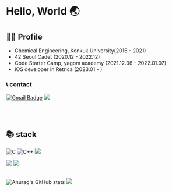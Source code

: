 # Hello, World 🌏

## 🙍‍♀️ Profile
- Chemical Engineering, Konkuk University(2016 - 2021)
- 42 Seoul Cadet (2020.12 - 2022.12)
- Code Starter Camp, yagom academy (2021.12.06 - 2022.01.07)
- iOS developer in Retrica (2023.01 - )

### 📞 contact
[![Gmail Badge](https://img.shields.io/badge/Gmail-d14836?style=flat&logo=Gmail&logoColor=white&link=mailto:venniek96@gmail.com)](mailto:venniek96@gmail.com) 
<a href="https://venniek.tistory.com/" target="_blank"><img src="https://img.shields.io/badge/Velog-20c997?style=flat&logo=Vimeo&logoColor=white"/></a>
  
 <br/><br/>
## 📚 stack
![C](https://img.shields.io/badge/c-%2300599C.svg?style=flat&logo=c&logoColor=white) ![C++](https://img.shields.io/badge/c++-%2300599C.svg?style=flat&logo=c%2B%2B&logoColor=white) <img src="https://img.shields.io/badge/Swift-F05138?style=flat&logo=Swift&logoColor=white"/>

<img src="https://img.shields.io/badge/Git-f05032?style=flat&logo=Git&logoColor=white" /> <img src="https://img.shields.io/badge/VisualStudioCode-007acc?style=flat&logo=VisualStudioCode&logoColor=white" />
 <br/><br/>
 
![Anurag's GitHub stats](https://github-readme-stats.vercel.app/api?username=venniek&show_icons=true&theme=gruvbox)
<a href="https://solved.ac/profile/vennie09"> <img src="http://mazassumnida.wtf/api/v2/generate_badge?boj=vennie09"/> </a>

</div>
